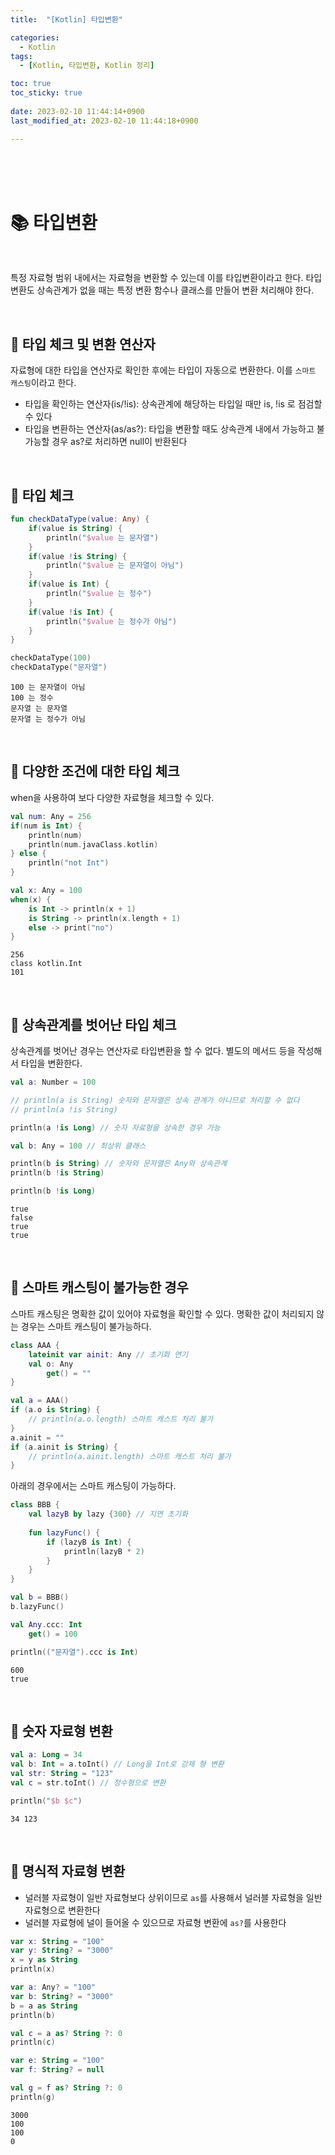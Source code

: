 ```yaml
---
title:  "[Kotlin] 타입변환"

categories:
  - Kotlin
tags:
  - [Kotlin, 타입변환, Kotlin 정리]

toc: true
toc_sticky: true
 
date: 2023-02-10 11:44:14+0900
last_modified_at: 2023-02-10 11:44:18+0900

---
```


<br>
<br>
<br>

# 📚 타입변환

<br>

특정 자료형 범위 내에서는 자료형을 변환할 수 있는데 이를 타입변환이라고 한다. 타입변환도 상속관계가 없을 때는 특정 변환 함수나 클래스를 만들어 변환 처리해야 한다.

<br>

## 📔 타입 체크 및 변환 연산자

자료형에 대한 타입을 연산자로 확인한 후에는 타입이 자동으로 변환한다. 이를 `스마트 캐스팅`이라고 한다.

* 타입을 확인하는 연산자(is/!is): 상속관계에 해당하는 타입일 때만 is, !is 로 점검할 수 있다
* 타입을 변환하는 연산자(as/as?): 타입을 변환할 때도 상속관계 내에서 가능하고 불가능할 경우 as?로 처리하면 null이 반환된다

<br>

## 📔 타입 체크


```kotlin
fun checkDataType(value: Any) {
    if(value is String) {
        println("$value 는 문자열")
    }
    if(value !is String) {
        println("$value 는 문자열이 아님")
    }
    if(value is Int) {
        println("$value 는 정수")
    }
    if(value !is Int) {
        println("$value 는 정수가 아님")
    }
}

checkDataType(100)
checkDataType("문자열")
```

    100 는 문자열이 아님
    100 는 정수
    문자열 는 문자열
    문자열 는 정수가 아님
    

<br>

## 📔 다양한 조건에 대한 타입 체크

when을 사용하여 보다 다양한 자료형을 체크할 수 있다.


```kotlin
val num: Any = 256
if(num is Int) {
    println(num)
    println(num.javaClass.kotlin)
} else {
    println("not Int")
}

val x: Any = 100
when(x) {
    is Int -> println(x + 1)
    is String -> println(x.length + 1)
    else -> print("no")
}
```

    256
    class kotlin.Int
    101


<br>

## 📔 상속관계를 벗어난 타입 체크

상속관계를 벗어난 경우는 연산자로 타입변환을 할 수 없다. 별도의 메서드 등을 작성해서 타입을 변환한다.


```kotlin
val a: Number = 100

// println(a is String) 숫자와 문자열은 상속 관계가 아니므로 처리할 수 없다
// println(a !is String)

println(a !is Long) // 숫자 자료형을 상속한 경우 가능

val b: Any = 100 // 최상위 클래스

println(b is String) // 숫자와 문자열은 Any와 상속관계
println(b !is String)

println(b !is Long)
```

    true
    false
    true
    true


<br>

## 📔 스마트 캐스팅이 불가능한 경우

스마트 캐스팅은 명확한 값이 있어야 자료형을 확인할 수 있다. 명확한 값이 처리되지 않는 경우는 스마트 캐스팅이 불가능하다.


```kotlin
class AAA { 
    lateinit var ainit: Any // 초기화 연기
    val o: Any
        get() = ""
}

val a = AAA()
if (a.o is String) {
    // println(a.o.length) 스마트 캐스트 처리 불가
}
a.ainit = ""
if (a.ainit is String) {
    // println(a.ainit.length) 스마트 캐스트 처리 불가
}
```

아래의 경우에서는 스마트 캐스팅이 가능하다.


```kotlin
class BBB {
    val lazyB by lazy {300} // 지연 초기화
    
    fun lazyFunc() {
        if (lazyB is Int) {
            println(lazyB * 2)
        }
    }
}

val b = BBB()
b.lazyFunc()

val Any.ccc: Int
    get() = 100

println(("문자열").ccc is Int)
```

    600
    true


<br>

## 📔 숫자 자료형 변환


```kotlin
val a: Long = 34
val b: Int = a.toInt() // Long을 Int로 강제 형 변환
val str: String = "123"
val c = str.toInt() // 정수형으로 변환

println("$b $c")
```

    34 123


<br>

## 📔 명식적 자료형 변환

* 널러블 자료형이 일반 자료형보다 상위이므로 `as`를 사용해서 널러블 자료형을 일반 자료형으로 변환한다
* 널러블 자료형에 널이 들어올 수 있으므로 자료형 변환에 `as?`를 사용한다


```kotlin
var x: String = "100"
var y: String? = "3000"
x = y as String
println(x)

var a: Any? = "100"
var b: String? = "3000"
b = a as String
println(b)

val c = a as? String ?: 0
println(c)

var e: String = "100"
var f: String? = null

val g = f as? String ?: 0
println(g)
```

    3000
    100
    100
    0

